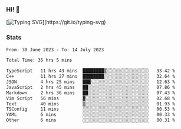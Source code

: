 ### Hi!  👋

[![Typing SVG](https://readme-typing-svg.herokuapp.com?font=Fira+Code&pause=1000&width=435&lines=Hello!+I'm+Texiwustion.)](https://git.io/typing-svg)

### Stats

<!--START_SECTION:waka-->

```txt
From: 30 June 2023 - To: 14 July 2023

Total Time: 35 hrs 5 mins

TypeScript   11 hrs 43 mins  ████████▒░░░░░░░░░░░░░░░░   33.42 %
C++          11 hrs 27 mins  ████████░░░░░░░░░░░░░░░░░   32.64 %
JSON         4 hrs 25 mins   ███░░░░░░░░░░░░░░░░░░░░░░   12.63 %
JavaScript   2 hrs 45 mins   ██░░░░░░░░░░░░░░░░░░░░░░░   07.86 %
Markdown     2 hrs 36 mins   ██░░░░░░░░░░░░░░░░░░░░░░░   07.43 %
Vim Script   56 mins         ▓░░░░░░░░░░░░░░░░░░░░░░░░   02.68 %
Text         40 mins         ▒░░░░░░░░░░░░░░░░░░░░░░░░   01.93 %
TSConfig     11 mins         ░░░░░░░░░░░░░░░░░░░░░░░░░   00.53 %
YAML         6 mins          ░░░░░░░░░░░░░░░░░░░░░░░░░   00.33 %
Other        6 mins          ░░░░░░░░░░░░░░░░░░░░░░░░░   00.31 %
```

<!--END_SECTION:waka-->
